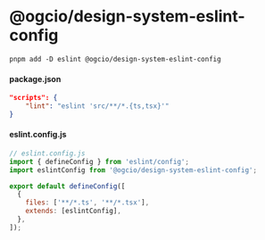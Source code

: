 # @ogcio/design-system-eslint-config

```
pnpm add -D eslint @ogcio/design-system-eslint-config
```

#### package.json

```json
"scripts": {
    "lint": "eslint 'src/**/*.{ts,tsx}'"
}
```

#### eslint.config.js

```javascript
// eslint.config.js
import { defineConfig } from 'eslint/config';
import eslintConfig from '@ogcio/design-system-eslint-config';

export default defineConfig([
  {
    files: ['**/*.ts', '**/*.tsx'],
    extends: [eslintConfig],
  },
]);
```

